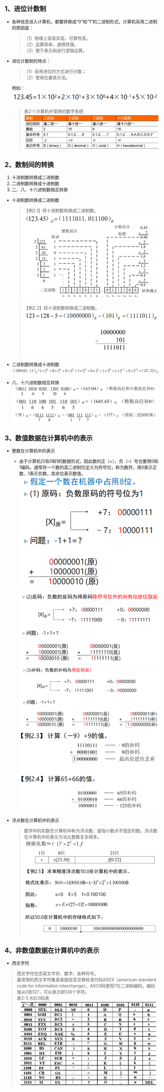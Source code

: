 ## 1、进位计数制

* 各种信息进入计算机，都要转换成“0”和“1”的二进制形式。计算机采用二进制的原因是：  
    > （1）物理上容易实现，可靠性高。  
    > （2）运算简单，通用性强。  
    > （3）便于表示和进行逻辑运算。  

* 进位计数制的特点：  
    > （1）采用进位的方式进行计数；  
    > （2）使用位置表示法。 
 
    例如：  
        ![img](./img/进位计数制特点.png)

    > 表2-1 计算机中常用的数字系统
    ![img](./img/常用数字系统.png)

## 2、数制间的转换
1. 十进制数转换成二进制数  
2. 二进制数转换成十进制数  
3. 二、八、十六进制数相互转换  

* 十进制数转换成二进制数 
    > 【例2.1】将十进制数转换成二进制数。
    ![img](./img/十进制数转换成二进制数.png)

    > 【例2.2】将十进制数转换成二进制数。  
    ![img](./img/十进制数转换成二进制数2.png)

* 二进制数转换成十进制数
    ![img](./img/二进制数转换成十进制数.png)

* 八、十六进制数相互转换  
    ![img](./img/十六进制数相互转换1.png)
    ![img](./img/十六进制数相互转换2.png)
    ![img](./img/十六进制数相互转换3.png)

## 3、数值数据在计算机中的表示

* 整数在计算机中的表示   
    * 由于计算机只有0和1的数据形式，因此数的正（+）、负（–）号也要用0和1编码。通常将一个数的高二进制位定义为符号位，称为数符，用0表示正数、1表示负数，其余位表示数值。  
    ![img](./img/原码.png)
    ![img](./img/反码.png)
    ![img](./img/补码.png)
    ![img](./img/计算.png)

* 浮点数在计算机中的表示  
    > 数学中的实数在计算机中称为浮点数，是指小数点不固定的数。浮点数在计算机中的表示方法比整数复杂得多。  
    ![img](./img/浮点数.png)
    ![img](./img/浮点数表示.png)

## 4、非数值数据在计算机中的表示

* 西文字符  
> 西文字符包含英文字符、数字、各种符号。  
> 最常用的西文字符集是美国信息交换标准代码ASCII（american standard code for information interchange）。ASCII码使用7位二进制编码，编码值从0到127，可以表示即128个字符。  
> 表2-3 ASCII码表  
> ![img](./img/ASCII码表.png)

